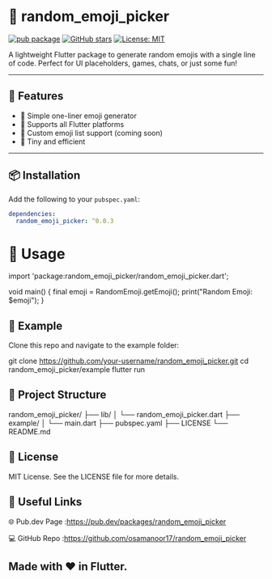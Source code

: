 # 🧩 random_emoji_picker

[![pub package](https://img.shields.io/pub/v/random_emoji_picker.svg)](https://pub.dev/packages/random_emoji_picker)
[![GitHub stars](https://img.shields.io/github/stars/osamanoor17/random_emoji_picker?style=social)](https://github.com/osamanoor17/random_emoji_picker)
[![License: MIT](https://img.shields.io/badge/License-MIT-yellow.svg)](LICENSE)

A lightweight Flutter package to generate random emojis with a single line of code. Perfect for UI placeholders, games, chats, or just some fun!

---

## 🚀 Features

- 🔹 Simple one-liner emoji generator
- 🔹 Supports all Flutter platforms
- 🔹 Custom emoji list support (coming soon)
- 🔹 Tiny and efficient

---

## 📦 Installation

Add the following to your `pubspec.yaml`:

```yaml
dependencies:
  random_emoji_picker: ^0.0.3
```

# 🧪 Usage
import 'package:random_emoji_picker/random_emoji_picker.dart';

void main() {
  final emoji = RandomEmoji.getEmoji();
  print("Random Emoji: $emoji");
}

## 🎯 Example
Clone this repo and navigate to the example folder:

git clone https://github.com/your-username/random_emoji_picker.git
cd random_emoji_picker/example
flutter run

## 📁 Project Structure

random_emoji_picker/
├── lib/
│   └── random_emoji_picker.dart
├── example/
│   └── main.dart
├── pubspec.yaml
├── LICENSE
└── README.md


## 📃 License
MIT License.
See the LICENSE file for more details.

## 🔗 Useful Links
🌐 Pub.dev Page :https://pub.dev/packages/random_emoji_picker

💻 GitHub Repo :https://github.com/osamanoor17/random_emoji_picker

## Made with ❤️ in Flutter.
